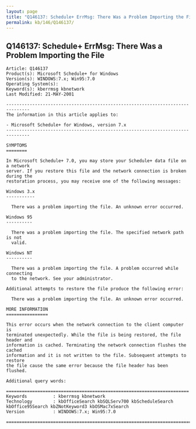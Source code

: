 ```yaml
---
layout: page
title: "Q146137: Schedule+ ErrMsg: There Was a Problem Importing the File"
permalink: kb/146/Q146137/
---
```


## Q146137: Schedule+ ErrMsg: There Was a Problem Importing the File

	Article: Q146137
	Product(s): Microsoft Schedule+ for Windows
	Version(s): WINDOWS:7.x; Win95:7.0
	Operating System(s): 
	Keyword(s): kberrmsg kbnetwork
	Last Modified: 21-MAY-2001
	
	-------------------------------------------------------------------------------
	The information in this article applies to:
	
	- Microsoft Schedule+ for Windows, version 7.x 
	-------------------------------------------------------------------------------
	
	SYMPTOMS
	========
	
	In Microsoft Schedule+ 7.0, you may store your Schedule+ data file on a network
	server. If you restore this file and the network connection is broken during the
	restoration process, you may receive one of the following messages:
	
	Windows 3.x
	-----------
	
	  There was a problem importing the file. An unknown error occurred.
	
	Windows 95
	----------
	
	  There was a problem importing the file. The specified network path is not
	  valid.
	
	Windows NT
	----------
	
	  There was a problem importing the file. A problem occurred while connecting
	  to the network. See your administrator.
	
	Additional attempts to restore the file produce the following error:
	
	  There was a problem importing the file. An unknown error occurred.
	
	MORE INFORMATION
	================
	
	This error occurs when the network connection to the client computer is
	terminated unexpectedly. While the file is being restored, the file header and
	information is cached. Terminating the network connection flushes the cached
	information and it is not written to the file. Subsequent attempts to restore
	the file cause the same error because the file header has been flushed.
	
	Additional query words:
	
	======================================================================
	Keywords          : kberrmsg kbnetwork 
	Technology        : kbOfficeSearch kbSQLServ700 kbScheduleSearch kbOffice95Search kbZNotKeyword3 kbOSMac7xSearch
	Version           : WINDOWS:7.x; Win95:7.0
	
	=============================================================================
	
